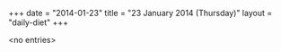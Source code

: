 +++
date = "2014-01-23"
title = "23 January 2014 (Thursday)"
layout = "daily-diet"
+++

\<no entries\>